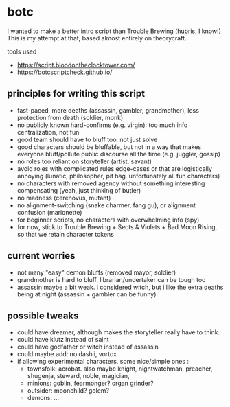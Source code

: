 # botc

I wanted to make a better intro script than Trouble Brewing (hubris, I know!)  This is my attempt at that, based almost entirely on theorycraft.  

tools used
- https://script.bloodontheclocktower.com/
- https://botcscriptcheck.github.io/

## principles for writing this script

- fast-paced, more deaths (assassin, gambler, grandmother), less protection from death (soldier, monk)
- no publicly known hard-confirms (e.g. virgin):  too much info centralization, not fun
- good team should have to bluff too, not just solve
- good characters should be bluffable, but not in a way that makes everyone bluff/pollute public discourse all the time (e.g. juggler, gossip)
- no roles too reliant on storyteller (artist, savant)
- avoid roles with complicated rules edge-cases or that are logistically annoying (lunatic, philosopher, pit hag.  unfortunately all fun characters)
- no characters with removed agency without something interesting compensating (yeah, just thinking of butler)
- no madness (cerenovus, mutant)
- no alignment-switching (snake charmer, fang gu), or alignment confusion (marionette)
- for beginner scripts, no characters with overwhelming info (spy)
- for now, stick to Trouble Brewing + Sects & Violets + Bad Moon Rising, so that we retain character tokens

## current worries
- not many "easy" demon bluffs (removed mayor, soldier)
- grandmother is hard to bluff.  librarian/undertaker can be tough too
- assassin maybe a bit weak.  i considered witch, but i like the extra deaths being at night (assassin + gambler can be funny)

## possible tweaks
- could have dreamer, although makes the storyteller really have to think.
- could have klutz instead of saint
- could have godfather or witch instead of assassin
- could maybe add: no dashii, vortox
- if allowing experimental characters, some nice/simple ones :  
   - townsfolk:  acrobat.  also maybe knight, nightwatchman, preacher, shugenja, steward, noble, magician, 
   - minions: goblin, fearmonger? organ grinder?
   - outsider: moonchild?  golem?
   - demons: ...
